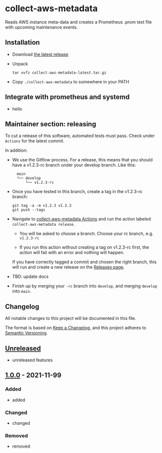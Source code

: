 # collect-aws-metadata
Reads AWS instance meta-data and creates a Prometheus .prom text file with upcoming maintenance events.

## Installation

- Download [the latest release](https://github.com/aerospike-managed-cloud-services/collect-aws-metadata/releases/download/latest/collect-aws-metadata-latest.tar.gz)
- Unpack

    ```
    tar xvfz collect-aws-metadata-latest.tar.gz
    ```

- Copy `./collect-aws-metadata` to somewhere in your PATH

## Integrate with prometheus and systemd

- hello


## Maintainer section: releasing

To cut a release of this software, automated tests must pass. Check under `Actions` for the latest commit.

In addition:

- We use the Gitflow process. For a release, this means that you should have a v1.2.3-rc branch under your 
  develop branch. Like this:
  ```
    main  
    └── develop  
        └── v1.2.3-rc
  ```

- Once you have tested in this branch, create a tag in the v1.2.3-rc branch:
  ```
  git tag -a -m v1.2.3 v1.2.3
  git push --tags
  ```

- Navigate to [collect-aws-metadata Actions](https://github.com/aerospike-managed-cloud-services/collect-aws-metadata/actions) and run the action labeled `collect-aws-metadata release`.

    - You will be asked to choose a branch. Choose your rc branch, e.g. `v1.2.3-rc`

    - If you run this action without creating a tag on v1.2.3-rc first, the action will fail with an error and nothing will happen.

  If you have correctly tagged a commit and chosen the right branch, this will run and create a new release on the [Releases page](https://github.com/aerospike-managed-cloud-services/collect-aws-metadata/releases).

- TBD: update docs

- Finish up by merging your `-rc` branch into `develop`, and merging `develop` into `main`.


## Changelog
All notable changes to this project will be documented in this file.

The format is based on [Keep a Changelog](https://keepachangelog.com/en/1.0.0/),
and this project adheres to [Semantic Versioning](https://semver.org/spec/v2.0.0.html).

## [Unreleased]

- unreleased features

## [1.0.0] - 2021-11-99
### Added
- added

### Changed
- changed

### Removed
- removed

[Unreleased]: https://github.com/aerospike-managed-cloud-services/collect-aws-metadata/compare/v1.0.0...HEAD
[1.0.0]: https://github.com/aerospike-managed-cloud-services/collect-aws-metadata/compare/v0.0...v1.0.0
[0.0]: https://github.com/aerospike-managed-cloud-services/collect-aws-metadata/releases/tag/v0.0